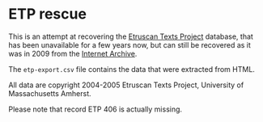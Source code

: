 # ETP rescue

This is an attempt at recovering the [Etruscan Texts Project](http://scholarworks.umass.edu/ces_texts/) database, that has been unavailable
for a few years now, but can still be recovered as it was in 2009 from the [Internet Archive](https://web.archive.org/web/20091126015235/http://etp.classics.umass.edu/cgi-bin/query.pl).

The `etp-export.csv` file contains the data that were extracted from HTML.

All data are copyright 2004-2005 Etruscan Texts Project, University of Massachusetts Amherst.

Please note that record ETP 406 is actually missing.
